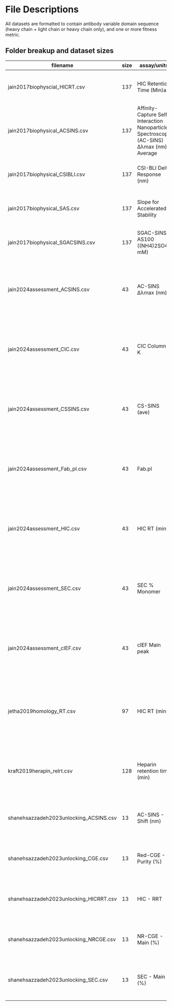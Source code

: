 # File Descriptions

All datasets are formatted to contain antibody variable domain sequence (heavy chain + light chain or heavy chain only), and one or more fitness metric.

## Folder breakup and dataset sizes

| filename | size | assay/units | description | publication | year |
| -------- | ---- | ----------- | ----------- | ----------- | ---- |
| jain2017biophyscial_HICRT.csv | 137 | HIC Retention Time (Min)a | Clinical stage therapeutic antibodies | [Biophysical properties of the clinical-stage antibody landscape](https://doi.org/10.1073/pnas.1616408114) | 2017 |
| jain2017biophysical_ACSINS.csv | 137 | Affinity-Capture Self-Interaction Nanoparticle Spectroscopy (AC-SINS) ∆λmax (nm) Average | Clinical stage therapeutic antibodies | [Biophysical properties of the clinical-stage antibody landscape](https://doi.org/10.1073/pnas.1616408114) | 2017 |
| jain2017biophysical_CSIBLI.csv | 137 | CSI-BLI Delta Response (nm) | Clinical stage therapeutic antibodies | [Biophysical properties of the clinical-stage antibody landscape](https://doi.org/10.1073/pnas.1616408114) | 2017 |
| jain2017biophysical_SAS.csv | 137 | Slope for Accelerated Stability | Clinical stage therapeutic antibodies | [Biophysical properties of the clinical-stage antibody landscape](https://doi.org/10.1073/pnas.1616408114) | 2017 |
| jain2017biophysical_SGACSINS.csv | 137 | SGAC-SINS AS100 ((NH4)2SO4 mM) | Clinical stage therapeutic antibodies | [Biophysical properties of the clinical-stage antibody landscape](https://doi.org/10.1073/pnas.1616408114) | 2017 |
| jain2024assessment_ACSINS.csv | 43 | AC-SINS ∆λmax (nm) | Germline Fv antibodies | [Assessment and incorporation of in vitro correlates to pharmacokinetic outcomes in antibody developability workflows](https://doi.org/10.1080/19420862.2024.2384104) | 2024 |
| jain2024assessment_CIC.csv | 43 | CIC Column K | Germline Fv antibodies | [Assessment and incorporation of in vitro correlates to pharmacokinetic outcomes in antibody developability workflows](https://doi.org/10.1080/19420862.2024.2384104) | 2024 |
| jain2024assessment_CSSINS.csv | 43 | CS-SINS (ave) | Germline Fv antibodies | [Assessment and incorporation of in vitro correlates to pharmacokinetic outcomes in antibody developability workflows](https://doi.org/10.1080/19420862.2024.2384104) | 2024 |
| jain2024assessment_Fab_pI.csv | 43 | Fab.pI | Germline Fv antibodies | [Assessment and incorporation of in vitro correlates to pharmacokinetic outcomes in antibody developability workflows](https://doi.org/10.1080/19420862.2024.2384104) | 2024 |
| jain2024assessment_HIC.csv | 43 | HIC RT (min) | Germline Fv antibodies | [Assessment and incorporation of in vitro correlates to pharmacokinetic outcomes in antibody developability workflows](https://doi.org/10.1080/19420862.2024.2384104) | 2024 |
| jain2024assessment_SEC.csv | 43 | SEC % Monomer | Germline Fv antibodies | [Assessment and incorporation of in vitro correlates to pharmacokinetic outcomes in antibody developability workflows](https://doi.org/10.1080/19420862.2024.2384104) | 2024 |
| jain2024assessment_cIEF.csv | 43 | cIEF Main peak | Germline Fv antibodies | [Assessment and incorporation of in vitro correlates to pharmacokinetic outcomes in antibody developability workflows](https://doi.org/10.1080/19420862.2024.2384104) | 2024 |
| jetha2019homology_RT.csv | 97 | HIC RT (min) | Integrin α11 Fv antibodies | [Homology modeling and structure-based design improve hydrophobic interaction chromatography behavior of integrin binding antibodies](https://doi.org/10.1080/19420862.2018.1475871) | 2018 |
| kraft2019herapin_relrt.csv | 128 | Heparin retention time (min) | Clinical stage therapeutic antibodies | [Heparin chromatography as an in vitro predictor for antibody clearance rate through pinocytosis](https://doi.org/10.1080/19420862.2019.1683432) | 2019 |
| shanehsazzadeh2023unlocking_ACSINS.csv | 13 | AC-SINS - Shift (nm) | Trastuzumab Fv antibodies | [Unlocking de novo antibody design with generative artificial intelligence](https://doi.org/10.1101/2023.01.08.523187) | 2024 |
| shanehsazzadeh2023unlocking_CGE.csv | 13 | Red-CGE - Purity (%) | Trastuzumab Fv antibodies | [Unlocking de novo antibody design with generative artificial intelligence](https://doi.org/10.1101/2023.01.08.523187) | 2024 |
| shanehsazzadeh2023unlocking_HICRRT.csv | 13 | HIC - RRT | Trastuzumab Fv antibodies | [Unlocking de novo antibody design with generative artificial intelligence](https://doi.org/10.1101/2023.01.08.523187) | 2024 |
| shanehsazzadeh2023unlocking_NRCGE.csv | 13 | NR-CGE - Main (%) | Trastuzumab Fv antibodies | [Unlocking de novo antibody design with generative artificial intelligence](https://doi.org/10.1101/2023.01.08.523187) | 2024 |
| shanehsazzadeh2023unlocking_SEC.csv | 13 | SEC - Main (%) | Trastuzumab Fv antibodies | [Unlocking de novo antibody design with generative artificial intelligence](https://doi.org/10.1101/2023.01.08.523187) | 2024 |
